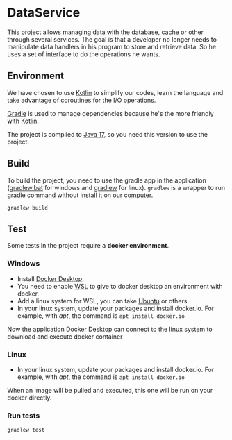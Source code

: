 # DataService

This project allows managing data with the database, cache or other through several services.
The goal is that a developer no longer needs to manipulate data handlers in his program to store and retrieve data.
So he uses a set of interface to do the operations he wants.

## Environment

We have chosen to use [Kotlin](https://kotlinlang.org/) to simplify our codes, learn the language and take advantage of coroutines
for the I/O operations.

[Gradle](https://gradle.org/) is used to manage dependencies because he's the more friendly with Kotlin.

The project is compiled to [Java 17](https://www.oracle.com/java/technologies/javase/jdk17-archive-downloads.html), so you
need this version to use the project.

## Build

To build the project, you need to use the gradle app in the application ([gradlew.bat](gradlew.bat) for windows and [gradlew](gradlew) for linux).
`gradlew` is a wrapper to run gradle command without install it on our computer.

````shell
gradlew build
````

## Test

Some tests in the project require a **docker environment**.

### Windows

- Install [Docker Desktop](https://www.docker.com/products/docker-desktop/).
- You need to enable [WSL](https://docs.microsoft.com/en-us/windows/wsl/install) to give to docker desktop an environment with docker.
- Add a linux system for WSL, you can take [Ubuntu](https://apps.microsoft.com/store/detail/ubuntu-20044-lts/9MTTCL66CPXJ) or others
- In your linux system, update your packages and install docker.io. For example, with *apt*, the command is `apt install docker.io`

Now the application Docker Desktop can connect to the linux system to download and execute docker container

### Linux

- In your linux system, update your packages and install docker.io. For example, with *apt*, the command is `apt install docker.io`

When an image will be pulled and executed, this one will be run on your docker directly.

### Run tests

````shell
gradlew test
````